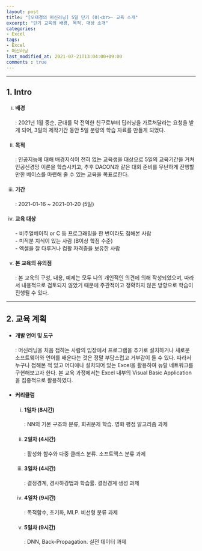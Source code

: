 ```yaml
---
layout: post
title: "[오태경의 머신러닝] 5일 단기 (0)<br>- 교육 소개"
excerpt: "단기 교육의 배경, 목적, 대상 소개"
categories:
- Excel
tags:
- Excel
- 머신러닝
last_modified_at: 2021-07-21T13:04:00+09:00
comments : true
---
```

<hr>
<div>
    <h2>1. Intro</h2>
    <ol type="i">
        <li>
            <h4>배경</h4>
            <p>: 2021년 1월 중순, 군대를 막 전역한 친구로부터 딥러닝을 가르쳐달라는 요청을 받게 되어, 3일의 제작기간 동안 5일 분량의 학습 자료를 만들게 되었다.</p>
        </li>
        <li>
            <h4>목적</h4>
            <p>: 인공지능에 대해 배경지식이 전혀 없는 교육생을 대상으로 5일의 교육기간을 거쳐 인공신경망 이론을 학습시키고, 추후 DACON과 같은 대회 준비를 무난하게 진행할 만한 베이스를 마련해 줄
                수 있는 교육을 목표로한다.</p>
        </li>
        <li>
            <h4>기간</h4>
            <p>: 2021-01-16 ~ 2021-01-20 (5일)</p>
        </li>
        <li>
            <h4>교육 대상</h4>
            <p>- 비주얼베이직 or C 등 프로그래밍을 한 번이라도 접해본 사람<br>
                - 미적분 지식이 있는 사람 (B이상 학점 수준)<br>
                - 엑셀을 잘 다루거나 컴활 자격증을 보유한 사람</p>
        </li>
        <li>
            <h4>본 교육의 유의점</h4>
            <p>: 본 교육의 구성, 내용, 예제는 모두 나의 개인적인 의견에 의해 작성되었으며, 따라서 내용적으로 검토되지 않았기 때문에 주관적이고 정확하지 않은 방향으로 학습이 진행될 수 있다.</p>
        </li>
    </ol>
</div>
<hr>
<div>
    <h2>2. 교육 계획</h2>
    <ul>
        <li>
            <h4>개발 언어 및 도구</h4>
            <p>: 머신러닝을 처음 접하는 사람의 입장에서 프로그램을 추가로 설치하거나 새로운 소프트웨어와 언어를 배운다는 것은 정말 부담스럽고 거부감이 들 수 있다. 따라서 누구나 접해본 적 있고
                어디에나 설치되어 있는 Excel을 활용하여 뉴럴 네트워크를 구현해보고자 한다. 본 교육 과정에서는 Excel 내부의 Visual Basic Application을 집중적으로 활용하였다.
            </p>
        </li>
        <li>
            <h4>커리큘럼</h4>
            <ol type="i">
                <li>
                    <h4>1일차 (8시간)</h4>
                    <p>: NN의 기본 구조와 분류, 회귀문제 학습. 영화 평점 알고리즘 과제</p>
                </li>
                <li>
                    <h4>2일차 (4시간)</h4>
                    <p>: 활성화 함수와 다중 클래스 분류. 소프트맥스 분류 과제</p>
                </li>
                <li>
                    <h4>3일차 (4시간)</h4>
                    <p>: 결정경계, 경사하강법과 학습률. 결정경계 생성 과제</p>
                </li>
                <li>
                    <h4>4일차 (9시간)</h4>
                    <p>: 목적함수, 초기화, MLP. 비선형 분류 과제</p>
                </li>
                <li>
                    <h4>5일차 (9시간)</h4>
                    <p>: DNN, Back-Propagation. 실전 데이터 과제</p>
                </li>
            </ol>
        </li>
    </ul>
</div>
<br>